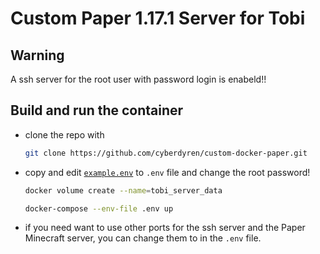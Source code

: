 # Custom Paper 1.17.1 Server for Tobi

## Warning

A ssh server for the root user with password login is enabeld!!

## Build and run the container

- clone the repo with
  
  ```sh
  git clone https://github.com/cyberdyren/custom-docker-paper.git
  ```

- copy and edit [`example.env`](https://github.com/cyberdyren/custom-docker-paper/blob/main/.env.example) to `.env` file and change the root password!

  ```sh
  docker volume create --name=tobi_server_data
  
  docker-compose --env-file .env up
  ```

- if you need want to use other ports for the ssh server and the Paper Minecraft server, you can change them to in the `.env` file.
